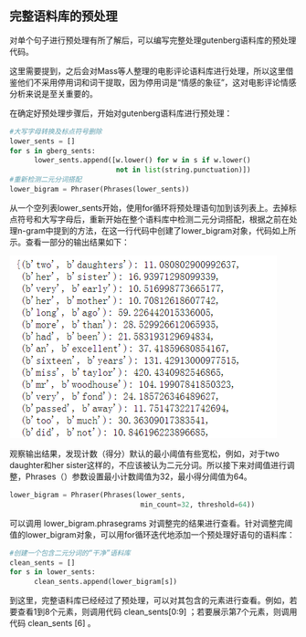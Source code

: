 ## 完整语料库的预处理

对单个句子进行预处理有所了解后，可以编写完整处理gutenberg语料库的预处理代码。

这里需要提到，之后会对Mass等人整理的电影评论语料库进行处理，所以这里借鉴他们不采用停用词和词干提取，因为停用词是“情感的象征”，这对电影评论情感分析来说是至关重要的。

在确定好预处理步骤后，开始对gutenberg语料库进行预处理：

```python
#大写字母转换及标点符号删除
lower_sents = []
for s in gberg_sents:
      lower_sents.append([w.lower() for w in s if w.lower()
                          not in list(string.punctuation)])
#重新检测二元分词搭配
lower_bigram = Phraser(Phrases(lower_sents))
```

从一个空列表lower_sents开始，使用for循环将预处理语句加到该列表上。去掉标点符号和大写字母后，重新开始在整个语料库中检测二元分词搭配，根据之前在处理n-gram中提到的方法，在这一行代码中创建了lower_bigram对象，代码如上所示。查看一部分的输出结果如下：

![完整预处理](https://github.com/pinger1204/NLP--/blob/master/image/%E5%AE%8C%E6%95%B4%E9%A2%84%E5%A4%84%E7%90%86.png)

观察输出结果，发现计数（得分）默认的最小阈值有些宽松，例如，对于two daughter和her sister这样的，不应该被认为二元分词。所以接下来对阈值进行调整，Phrases（）参数设置最小计数阈值为32，最小得分阈值为64。

```python
lower_bigram = Phraser(Phrases(lower_sents,
                                min_count=32, threshold=64))
```

可以调用 lower_bigram.phrasegrams 对调整完的结果进行查看。针对调整完阈值的lower_bigram对象，可以用for循环迭代地添加一个预处理好语句的语料库：

```python
#创建一个包含二元分词的“干净”语料库
clean_sents = []
for s in lower_sents:
      clean_sents.append(lower_bigram[s])
```

到这里，完整语料库已经经过了预处理，可以对其包含的元素进行查看。例如，若要查看1到8个元素，则调用代码  clean_sents[0:9]  ；若要展示第7个元素，则调用代码  clean_sents [6] 。